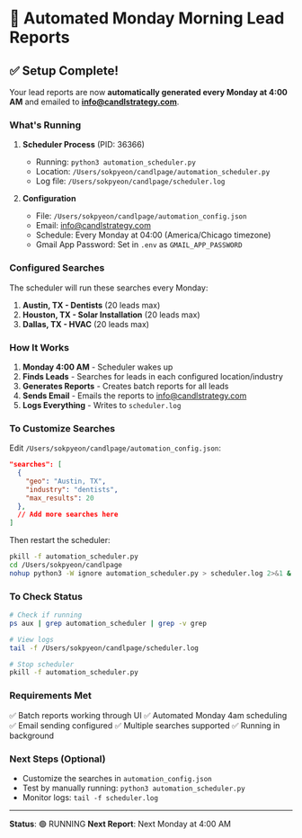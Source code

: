 # 🤖 Automated Monday Morning Lead Reports

## ✅ Setup Complete!

Your lead reports are now **automatically generated every Monday at 4:00 AM** and emailed to **info@candlstrategy.com**.

### What's Running

1. **Scheduler Process** (PID: 36366)
   - Running: `python3 automation_scheduler.py`
   - Location: `/Users/sokpyeon/candlpage/automation_scheduler.py`
   - Log file: `/Users/sokpyeon/candlpage/scheduler.log`

2. **Configuration**
   - File: `/Users/sokpyeon/candlpage/automation_config.json`
   - Email: info@candlstrategy.com
   - Schedule: Every Monday at 04:00 (America/Chicago timezone)
   - Gmail App Password: Set in `.env` as `GMAIL_APP_PASSWORD`

### Configured Searches

The scheduler will run these searches every Monday:

1. **Austin, TX - Dentists** (20 leads max)
2. **Houston, TX - Solar Installation** (20 leads max)
3. **Dallas, TX - HVAC** (20 leads max)

### How It Works

1. **Monday 4:00 AM** - Scheduler wakes up
2. **Finds Leads** - Searches for leads in each configured location/industry
3. **Generates Reports** - Creates batch reports for all leads
4. **Sends Email** - Emails the reports to info@candlstrategy.com
5. **Logs Everything** - Writes to `scheduler.log`

### To Customize Searches

Edit `/Users/sokpyeon/candlpage/automation_config.json`:

```json
"searches": [
  {
    "geo": "Austin, TX",
    "industry": "dentists",
    "max_results": 20
  },
  // Add more searches here
]
```

Then restart the scheduler:
```bash
pkill -f automation_scheduler.py
cd /Users/sokpyeon/candlpage
nohup python3 -W ignore automation_scheduler.py > scheduler.log 2>&1 &
```

### To Check Status

```bash
# Check if running
ps aux | grep automation_scheduler | grep -v grep

# View logs
tail -f /Users/sokpyeon/candlpage/scheduler.log

# Stop scheduler
pkill -f automation_scheduler.py
```

### Requirements Met

✅ Batch reports working through UI
✅ Automated Monday 4am scheduling
✅ Email sending configured
✅ Multiple searches supported
✅ Running in background

### Next Steps (Optional)

- Customize the searches in `automation_config.json`
- Test by manually running: `python3 automation_scheduler.py`
- Monitor logs: `tail -f scheduler.log`

---

**Status**: 🟢 RUNNING
**Next Report**: Next Monday at 4:00 AM
